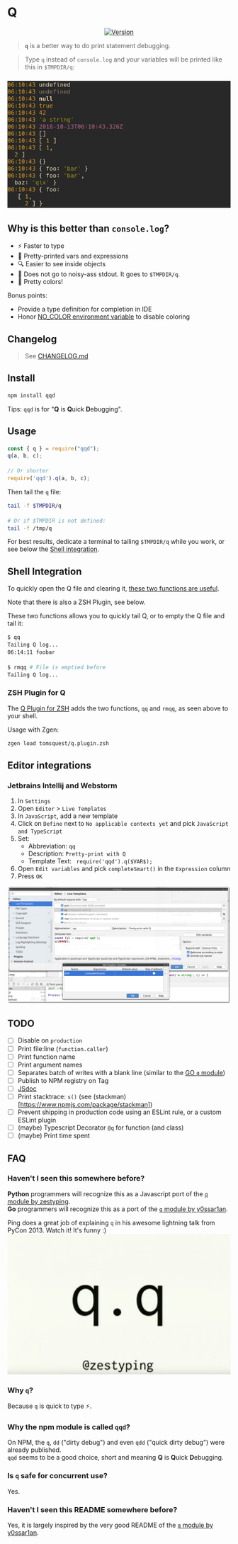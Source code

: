 # Q

<div align="center">

[![Version](https://img.shields.io/npm/v/qqd.svg?style=for-the-badge)](https://www.npmjs.com/package/qqd)

</div>

> **`q`** is a better way to do print statement debugging.

> Type `q` instead of `console.log` and your variables will be printed like this in `$TMPDIR/q`:

<h3 align="center">

![output sample](docs/output_sample.png)

</h3>

## Why is this better than `console.log`?

* :zap: Faster to type
* :bento: Pretty-printed vars and expressions
* :mag: Easier to see inside objects
* :see_no_evil: Does not go to noisy-ass stdout. It goes to `$TMPDIR/q`.
* :art: Pretty colors!

Bonus points:

* Provide a type definition for completion in IDE
* Honor [NO_COLOR environment variable](https://no-color.org) to disable coloring

## Changelog

> See [CHANGELOG.md](CHANGELOG.md)

## Install

```sh
npm install qqd
```

Tips: `qqd` is for "**Q** is **Q**uick **D**ebugging".

## Usage

```js
const { q } = require("qqd");
q(a, b, c);

// Or shorter
require('qqd').q(a, b, c);
```

Then tail the `q` file:

```bash
tail -f $TMPDIR/q

# Or if $TMPDIR is not defined:
tail -f /tmp/q
```

For best results, dedicate a terminal to tailing `$TMPDIR/q` while you work, or see below the [Shell integration](#shell-integration).

## Shell Integration

To quickly open the Q file and clearing it, [these two functions are useful](https://raw.githubusercontent.com/tomsquest/q.plugin.zsh/master/q.plugin.zsh). 

Note that there is also a ZSH Plugin, see below.

These two functions allows you to quickly tail Q, or to empty the Q file and tail it:

```bash
$ qq
Tailing Q log...
06:14:11 foobar

$ rmqq # File is emptied before
Tailing Q log...
```

### ZSH Plugin for Q

The [Q Plugin for ZSH](https://github.com/tomsquest/q.plugin.zsh) adds the two functions, `qq` and `rmqq`, as seen above to your shell.

Usage with Zgen:

```bash
zgen load tomsquest/q.plugin.zsh
```

## Editor integrations

### Jetbrains Intellij and Webstorm

1. In `Settings`
1. Open `Editor` > `Live Templates`
1. In `JavaScript`, add a new template
1. Click on `Define` next to `No applicable contexts yet` and pick `JavaScript and TypeScript`
1. Set:
    - Abbreviation: `qq`
    - Description: `Pretty-print with Q`
    - Template Text: `
    require('qqd').q($VAR$);`
1. Open `Edit variables` and pick `completeSmart()` in the `Expression` column
1. Press `OK`

![Add live template in Jetbrains Intellij](docs/jetbrains_add_live_template.png)

## TODO

- [ ] Disable on `production`
- [ ] Print file:line (`function.caller`)
- [ ] Print function name
- [ ] Print argument names
- [ ] Separates batch of writes with a blank line (similar to the [GO `q` module](https://github.com/zestyping/q))
- [ ] Publish to NPM registry on Tag
- [ ] [JSdoc](http://usejsdoc.org)
- [ ] Print stacktrace: `s()` (see (stackman)[https://www.npmjs.com/package/stackman])
- [ ] Prevent shipping in production code using an ESLint rule, or a custom ESLint plugin
- [ ] (maybe) Typescript Decorator `@q` for function (and class)
- [ ] (maybe) Print time spent

## FAQ

### Haven't I seen this somewhere before?

**Python** programmers will recognize this as a Javascript port of the [`q` module by zestyping](https://github.com/zestyping/q).  
**Go** programmers will recognize this as a port of the [`q` module by y0ssar1an](https://github.com/y0ssar1an/q).  

Ping does a great job of explaining `q` in his awesome lightning talk from PyCon 2013. Watch it! It's funny :)
[![ping's PyCon 2013 lightning talk](docs/q_presentation.png)](https://youtu.be/OL3De8BAhME?t=25m14s)

### Why `q`?

Because `q` is quick to type :zap:.

### Why the npm module is called `qqd`?

On NPM, the `q`, `dd` ("dirty debug") and even `qdd` ("quick dirty debug") were already published.  
`qqd` seems to be a good choice, short and meaning **Q** is **Q**uick **D**ebugging.

### Is `q` safe for concurrent use?

Yes.

### Haven't I seen this README somewhere before?

Yes, it is largely inspired by the very good README of the [`q` module by y0ssar1an](https://github.com/y0ssar1an/q).

